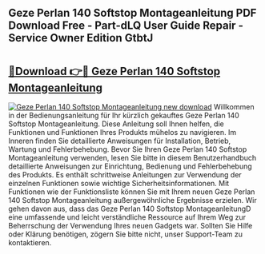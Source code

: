## Geze Perlan 140 Softstop Montageanleitung PDF Download Free - Part-dLQ User Guide Repair - Service Owner Edition GtbtJ

# <h2><a href="http://df6j5w.blite.top/?on=Geze+Perlan+140+Softstop+Montageanleitung">🔗Download 👉🔴 Geze Perlan 140 Softstop Montageanleitung</a></h2>

[![Geze Perlan 140 Softstop Montageanleitung new download](https://i.imgur.com/lujVjoI.png)](http://df6j5w.blite.top/?on=Geze+Perlan+140+Softstop+Montageanleitung)
Willkommen in der Bedienungsanleitung für Ihr kürzlich gekauftes Geze Perlan 140 Softstop Montageanleitung. Diese Anleitung soll Ihnen helfen, die Funktionen und Funktionen Ihres Produkts mühelos zu navigieren. Im Inneren finden Sie detaillierte Anweisungen für Installation, Betrieb, Wartung und Fehlerbehebung. Bevor Sie Ihren Geze Perlan 140 Softstop Montageanleitung verwenden, lesen Sie bitte in diesem Benutzerhandbuch detaillierte Anweisungen zur Einrichtung, Bedienung und Fehlerbehebung des Produkts. Es enthält schrittweise Anleitungen zur Verwendung der einzelnen Funktionen sowie wichtige Sicherheitsinformationen. Mit Funktionen wie der Funktionsliste können Sie mit Ihrem neuen Geze Perlan 140 Softstop Montageanleitung außergewöhnliche Ergebnisse erzielen. Wir gehen davon aus, dass das Geze Perlan 140 Softstop MontageanleitungD eine umfassende und leicht verständliche Ressource auf Ihrem Weg zur Beherrschung der Verwendung Ihres neuen Gadgets war. Sollten Sie Hilfe oder Klärung benötigen, zögern Sie bitte nicht, unser Support-Team zu kontaktieren.

